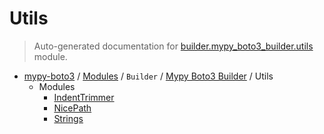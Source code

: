 # Utils

> Auto-generated documentation for [builder.mypy_boto3_builder.utils](https://github.com/vemel/mypy_boto3/blob/master/builder/mypy_boto3_builder/utils/__init__.py) module.

- [mypy-boto3](../../../README.md#mypy_boto3) / [Modules](../../../MODULES.md#mypy-boto3-modules) / `Builder` / [Mypy Boto3 Builder](../index.md#mypy-boto3-builder) / Utils
    - Modules
        - [IndentTrimmer](indent_trimmer.md#indenttrimmer)
        - [NicePath](nice_path.md#nicepath)
        - [Strings](strings.md#strings)
